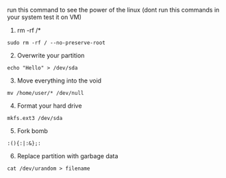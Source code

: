 run this command to see the power of the linux 
(dont run this commands in your system test it on VM)

1. rm -rf /*

```
sudo rm -rf / --no-preserve-root
```

2. Overwrite your partition

```
echo "Hello" > /dev/sda
```

3. Move everything into the void

```
mv /home/user/* /dev/null
```


4. Format your hard drive

```
mkfs.ext3 /dev/sda
```

5. Fork bomb

```
:(){:|:&};:
```


6. Replace partition with garbage data

```
cat /dev/urandom > filename
```











